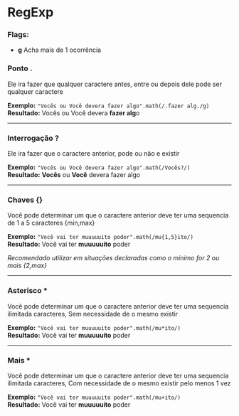 # RegExp

### Flags:
* **g** Acha mais de 1 ocorrência



### Ponto .
Ele ira fazer que qualquer caractere antes, entre ou depois dele pode ser qualquer caractere

**Exemplo:**  `"Vocês ou Você devera fazer algo".math(/.fazer alg./g)` <br>
**Resultado:** Vocês ou Você devera **fazer alg**o

---
### Interrogação ?
Ele ira fazer que o caractere anterior, pode ou não e existir

**Exemplo:**  `"Vocês ou Você devera fazer algo".math(/Vocês?/)` <br>
**Resultado:** **Vocês** ou **Você** devera fazer algo

----
### Chaves {}
Você pode determinar um que o caractere anterior deve ter uma sequencia de 1 a 5 caracteres {min,max} 

**Exemplo:** `"Você vai ter muuuuuito poder".math(/mu{1,5}ito/)` <br>
**Resultado:** Você vai ter **muuuuuito** poder

*Recomendado utilizar em situações declaradas como o minimo for 2 ou mais {2,max}*

----
### Asterisco *
Você pode determinar um que o caractere anterior deve ter uma sequencia ilimitada caracteres, Sem necessidade de o mesmo existir

**Exemplo:** `"Você vai ter muuuuuito poder".math(/mu*ito/)` <br>
**Resultado:** Você vai ter **muuuuuito** poder

----
### Mais *
Você pode determinar um que o caractere anterior deve ter uma sequencia ilimitada caracteres, Com necessidade de o mesmo existir pelo menos 1 vez

**Exemplo:** `"Você vai ter muuuuuito poder".math(/mu+ito/)` <br>
**Resultado:** Você vai ter **muuuuuito** poder


